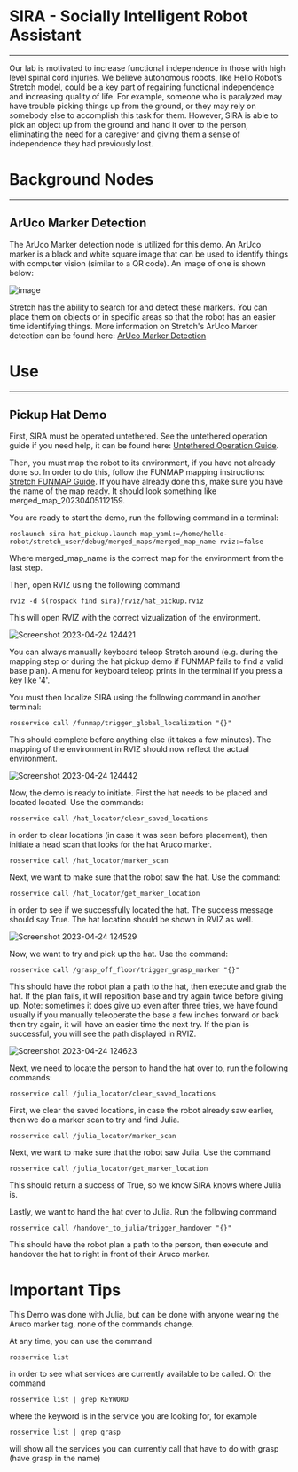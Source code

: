 # SIRA - Socially Intelligent Robot Assistant
--------------------------------
Our lab is motivated to increase functional independence in those with high level spinal cord injuries.  We believe autonomous robots, like Hello Robot’s Stretch model, could be a key part of regaining functional independence and increasing quality of life.  For example, someone who is paralyzed may have trouble picking things up from the ground, or they may rely on somebody else to accomplish this task for them.  However, SIRA is able to pick an object up from the ground and hand it over to the person, eliminating the need for a caregiver and giving them a sense of independence they had previously lost.

# Background Nodes
--------------------------------
## ArUco Marker Detection
The ArUco Marker detection node is utilized for this demo.  An ArUco marker is a black and white square image that can be used to identify things with computer vision (similar to a QR code).  An image of one is shown below: 

![image](https://user-images.githubusercontent.com/87331189/234057458-bbacafe4-9a56-442e-9ff3-80e2037acd54.png)

Stretch has the ability to search for and detect these markers.  You can place them on objects or in specific areas so that the robot has an easier time identifying things.  More information on Stretch's ArUco Marker detection can be found here: [ArUco Marker Detection](https://docs.hello-robot.com/0.2/stretch-tutorials/ros1/aruco_marker_detection/)

# Use
--------------------------------
## Pickup Hat Demo

First, SIRA must be operated untethered.  See the untethered operation guide if you need help, it can be found here: [Untethered Operation Guide](https://docs.hello-robot.com/0.2/stretch-tutorials/getting_started/untethered_operation/#ros-remote-master).

Then, you must map the robot to its environment, if you have not already done so.  In order to do this, follow the FUNMAP mapping instructions: [Stretch FUNMAP Guide](https://github.com/hello-robot/stretch_ros/tree/master/stretch_funmap).  If you have already done this, make sure you have the name of the map ready.  It should look something like merged_map_20230405112159.  

You are ready to start the demo, run the following command in a terminal: 
```
roslaunch sira hat_pickup.launch map_yaml:=/home/hello-robot/stretch_user/debug/merged_maps/merged_map_name rviz:=false 
```
Where merged_map_name is the correct map for the environment from the last step. 

Then, open RVIZ using the following command 
```
rviz -d $(rospack find sira)/rviz/hat_pickup.rviz 
```
This will open RVIZ with the correct vizualization of the environment.

![Screenshot 2023-04-24 124421](https://user-images.githubusercontent.com/87331189/234063502-dedeb7b7-2d21-462a-b7da-a01c4db7dfa4.png)

You can always manually keyboard teleop Stretch around (e.g. during the mapping step or during the hat pickup demo if FUNMAP fails to find a valid base plan). A menu for keyboard teleop prints in the terminal if you press a key like '4'. 

You must then localize SIRA using the following command in another terminal: 
```
rosservice call /funmap/trigger_global_localization "{}" 
```
This should complete before anything else (it takes a few minutes).  The mapping of the environment in RVIZ should now reflect the actual environment.

![Screenshot 2023-04-24 124442](https://user-images.githubusercontent.com/87331189/234063830-ba259a14-fe5a-4b66-bc49-6ed5584cca14.png)

Now, the demo is ready to initiate.  First the hat needs to be placed and located located.  Use the commands: 
```
rosservice call /hat_locator/clear_saved_locations 
``` 
in order to clear locations (in case it was seen before placement), then initiate a head scan that looks for the hat Aruco marker.   
```
rosservice call /hat_locator/marker_scan
```

Next, we want to make sure that the robot saw the hat.  Use the command: 
```
rosservice call /hat_locator/get_marker_location 
```
in order to see if we successfully located the hat.  The success message should say True. The hat location should be shown in RVIZ as well.

![Screenshot 2023-04-24 124529](https://user-images.githubusercontent.com/87331189/234064283-86e85463-ddd8-4707-8584-195317e7352e.png)

Now, we want to try and pick up the hat.  Use the command: 
```
rosservice call /grasp_off_floor/trigger_grasp_marker "{}" 
```
This should have the robot plan a path to the hat, then execute and grab the hat.  If the plan fails, it will reposition base and try again twice before giving up.  Note: sometimes it does give up even after three tries, we have found usually if you manually teleoperate the base a few inches forward or back then try again, it will have an easier time the next try.  If the plan is successful, you will see the path displayed in RVIZ.

![Screenshot 2023-04-24 124623](https://user-images.githubusercontent.com/87331189/234064412-be6fc235-5b91-4577-badb-2bdf59b3080b.png)

Next, we need to locate the person to hand the hat over to, run the following commands: 
```
rosservice call /julia_locator/clear_saved_locations 
```
First, we clear the saved locations, in case the robot already saw earlier, then we do a marker scan to try and find Julia. 
```
rosservice call /julia_locator/marker_scan 
```

Next, we want to make sure that the robot saw Julia.  Use the command
```
rosservice call /julia_locator/get_marker_location 
```
This should return a success of True, so we know SIRA knows where Julia is. 

Lastly, we want to hand the hat over to Julia.  Run the following command
```
rosservice call /handover_to_julia/trigger_handover "{}" 
```
This should have the robot plan a path to the person, then execute and handover the hat to right in front of their Aruco marker. 

# Important Tips

This Demo was done with Julia, but can be done with anyone wearing the Aruco marker tag, none of the commands change. 

At any time, you can use the command 
```
rosservice list 
```
in order to see what services are currently available to be called. Or the command 
```
rosservice list | grep KEYWORD 
```
where the keyword is in the service you are looking for, for example 
```
rosservice list | grep grasp 
```
will show all the services you can currently call that have to do with grasp (have grasp in the name) 

